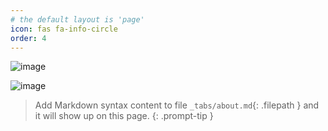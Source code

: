 ```yaml
---
# the default layout is 'page'
icon: fas fa-info-circle
order: 4
---
```


![image](https://github.com/SangphilPark/SangphilPark.github.io/assets/81211140/1fb77962-b518-4c77-82bf-62fe21ee6e01)

![image](https://github.com/SangphilPark/SangphilPark.github.io/assets/81211140/7718db01-04cc-461b-a4d7-77e08cf6075f)

> Add Markdown syntax content to file `_tabs/about.md`{: .filepath } and it will show up on this page.
> {: .prompt-tip }
